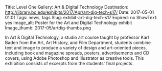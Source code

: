 Title:  Level One Gallery: Art & Digital Technology
Destination: http://library.bc.edu/exhibits/2017/Apr/art-dig-tech-s17/
Date: 2017-05-01 01:01 
Tags: news, tags 
Slug: exhibit-art-dig-tech-s17 
Expired: no
ShowText: yes
Image_alt: Poster for the Art and Digital Technology exhibit
Image_thumb: 2017-05/artdig-thumbs.png

In Art & Digital Technology, a studio art course taught by professor Karl Baden from the Art, Art History, and Film Department, students combine text and image to produce a variety of design and art-oriented pieces, including book and magazine spreads, posters, advertisements and CD covers, using Adobe Photoshop and Illustrator as creative tools. This exhibition consists of excerpts from the students' final projects.